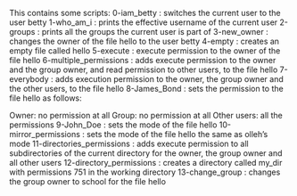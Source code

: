 This contains some scripts:
0-iam_betty :
   switches the current user to the user betty
1-who_am_i :
   prints the effective username of the  current user
2-groups :
   prints all the groups the current user is part of
3-new_owner :
   changes the owner of the file hello to the user betty
4-empty : 
   creates an empty file called hello
5-execute :
   execute permission to the owner of the file hello
6-multiple_permissions :
   adds execute permission to the owner and the group owner, and read permission to other users, to the file hello
7-everybody :
   adds execution permission to the owner, the group owner and the other users, to the file hello
8-James_Bond :
   sets the permission to the file hello as follows:

Owner: no permission at all
Group: no permission at all
Other users: all the permissions
9-John_Doe :
   sets the mode of the file hello
10-mirror_permissions : 
   sets the mode of the file hello the same as olleh’s mode
11-directories_permissions :
   adds execute permission to all subdirectories of the current directory for the owner, the group owner and all other users
12-directory_permissions : 
   creates a directory called my_dir with permissions 751 in the working directory
13-change_group :
   changes the group owner to school for the file hello
